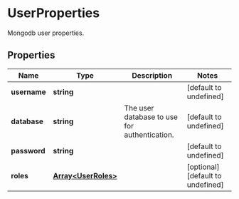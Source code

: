 # UserProperties

Mongodb user properties.
## Properties
| Name | Type | Description | Notes |
| ------------ | ------------- | ------------- | ------------- |
| **username** | **string** |  | [default to undefined] |
| **database** | **string** | The user database to use for authentication. | [default to undefined] |
| **password** | **string** |  | [default to undefined] |
| **roles** | [**Array&lt;UserRoles&gt;**](UserRoles.md) |  | [optional] [default to undefined] |


